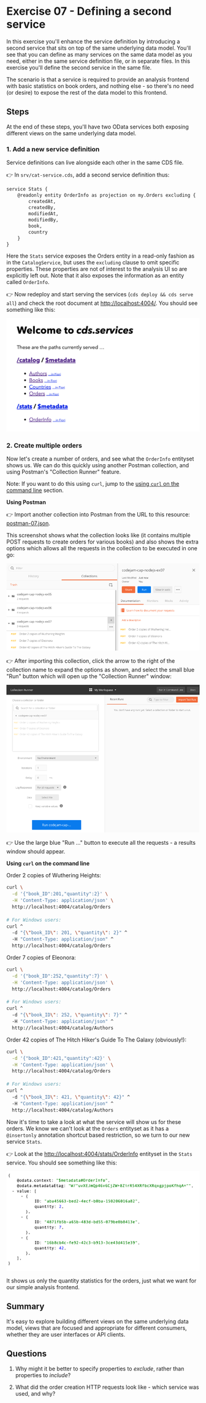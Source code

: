 # Exercise 07 - Defining a second service

In this exercise you'll enhance the service definition by introducing a second service that sits on top of the same underlying data model. You'll see that you can define as many services on the same data model as you need, either in the same service definition file, or in separate files. In this exercise you'll define the second service in the same file.

The scenario is that a service is required to provide an analysis frontend with basic statistics on book orders, and nothing else - so there's no need (or desire) to expose the rest of the data model to this frontend.


## Steps

At the end of these steps, you'll have two OData services both exposing different views on the same underlying data model.


### 1. Add a new service definition

Service definitions can live alongside each other in the same CDS file.

:point_right: In `srv/cat-service.cds`, add a second service definition thus:

```cds
service Stats {
    @readonly entity OrderInfo as projection on my.Orders excluding {
        createdAt,
        createdBy,
        modifiedAt,
        modifiedBy,
        book,
        country
    }
}
```

Here the `Stats` service exposes the Orders entity in a read-only fashion as in the `CatalogService`, but uses the `excluding` clause to omit specific properties. These properties are not of interest to the analysis UI so are explicitly left out. Note that it also exposes the information as an entity called `OrderInfo`.

:point_right: Now redeploy and start serving the services (`cds deploy && cds serve all`) and check the root document at [http://localhost:4004/](http://localhost:4004/). You should see something like this:

![two services](two-services.png)


### 2. Create multiple orders

Now let's create a number of orders, and see what the `OrderInfo` entityset shows us. We can do this quickly using another Postman collection, and using Postman's "Collection Runner" feature.

Note: If you want to do this using `curl`, jump to the [using `curl` on the command line](#commandline) section.

**Using Postman**

:point_right: Import another collection into Postman from the URL to this resource: [postman-07.json](https://raw.githubusercontent.com/SAP/cloud-cap-nodejs-codejam/master/exercises/07/postman-07.json).

This screenshot shows what the collection looks like (it contains multiple POST requests to create orders for various books) and also shows the extra options which allows all the requests in the collection to be executed in one go:

![Postman collection](postman-collection-07.png)

:point_right: After importing this collection, click the arrow to the right of the collection name to expand the options as shown, and select the small blue "Run" button which will open up the "Collection Runner" window:

![Collection Runner window](collection-runner.png)

:point_right: Use the large blue "Run ..." button to execute all the requests - a results window should appear.

<a name="commandline"></a>**Using `curl` on the command line**

Order 2 copies of Wuthering Heights:

```sh
curl \
  -d '{"book_ID":201,"quantity":2}' \
  -H 'Content-Type: application/json' \
  http://localhost:4004/catalog/Orders

# For Windows users:
curl ^
  -d "{\"book_ID\": 201, \"quantity\": 2}" ^
  -H "Content-Type: application/json" ^
  http://localhost:4004/catalog/Orders
```

Order 7 copies of Eleonora:

```sh
curl \
  -d '{"book_ID":252,"quantity":7}' \
  -H 'Content-Type: application/json' \
  http://localhost:4004/catalog/Orders

# For Windows users:
curl ^
  -d "{\"book_ID\": 252, \"quantity\": 7}" ^
  -H "Content-Type: application/json" ^
  http://localhost:4004/catalog/Authors
```

Order 42 copies of The Hitch Hiker's Guide To The Galaxy (obviously!):

```sh
curl \
  -d '{"book_ID":421,"quantity":42}' \
  -H 'Content-Type: application/json' \
  http://localhost:4004/catalog/Orders

# For Windows users:
curl ^
  -d "{\"book_ID\": 421, \"quantity\": 42}" ^
  -H "Content-Type: application/json" ^
  http://localhost:4004/catalog/Authors
```

Now it's time to take a look at what the service will show us for these orders. We know we can't look at the `Orders` entityset as it has a `@insertonly` annotation shortcut based restriction, so we turn to our new service `Stats`.

:point_right: Look at the [http://localhost:4004/stats/OrderInfo](http://localhost:4004/stats/OrderInfo) entityset in the `Stats` service. You should see something like this:

![OrderInfo entityset](orderinfo-entityset.png)

It shows us only the quantity statistics for the orders, just what we want for our simple analysis frontend.


## Summary

It's easy to explore building different views on the same underlying data model, views that are focused and appropriate for different consumers, whether they are user interfaces or API clients.


## Questions

1. Why might it be better to specify properties to _exclude_, rather than properties to _include_?
<!-- depending on the data model, how many "unused" properties you have -->

2. What did the order creation HTTP requests look like - which service was used, and why?
<!-- used the old one  -->